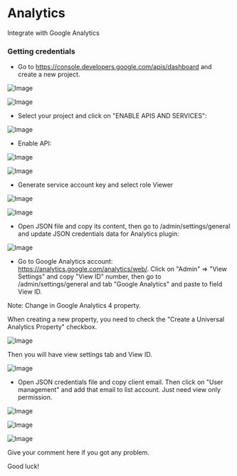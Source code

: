 #  Analytics

Integrate with Google Analytics

### Getting credentials

- Go to https://console.developers.google.com/apis/dashboard and create a new project.

![Image](https://laravel-cms.gistensal.com/docs-cms/images/analytics/analytics/step1.png)

![Image](https://laravel-cms.gistensal.com/docs-cms/images/analytics/analytics/step2.png)

- Select your project and click on "ENABLE APIS AND SERVICES":

![Image](https://laravel-cms.gistensal.com/docs-cms/images/analytics/analytics/step3.png)

- Enable API:

![Image](https://laravel-cms.gistensal.com/docs-cms/images/analytics/analytics/step4.png)

![Image](https://laravel-cms.gistensal.com/docs-cms/images/analytics/analytics/step5.png)


- Generate service account key and select role Viewer

![Image](https://laravel-cms.gistensal.com/docs-cms/images/analytics/analytics/step6.png)

![Image](https://laravel-cms.gistensal.com/docs-cms/images/analytics/analytics/step7.png)

- Open JSON file and copy its content, then go to /admin/settings/general and update JSON credentials data for Analytics plugin:

![Image](https://laravel-cms.gistensal.com/docs-cms/images/analytics/analytics/step8.png)

- Go to Google Analytics account: https://analytics.google.com/analytics/web/. Click on "Admin" => "View Settings" and copy "View ID" number, then go to /admin/settings/general and tab "Google Analytics" and paste to field View ID.

Note: Change in Google Analytics 4 property.

When creating a new property, you need to check the "Create a Universal Analytics Property" checkbox.

![Image](https://laravel-cms.gistensal.com/storage/docs/google-analytics/analytics-change-1.png)

Then you will have view settings tab and View ID.

![Image](https://laravel-cms.gistensal.com/storage/docs/google-analytics/analytics-change-2.png)

- Open JSON credentials file and copy client email. Then click on "User management" and add that email to list account. Just need view only permission.

![Image](https://laravel-cms.gistensal.com/docs-cms/images/analytics/analytics/step9.png)

![Image](https://laravel-cms.gistensal.com/docs-cms/images/analytics/analytics/step10.png)

![Image](https://laravel-cms.gistensal.com/docs-cms/images/analytics/analytics/step11.png)

Give your comment here if you got any problem.

Good luck!